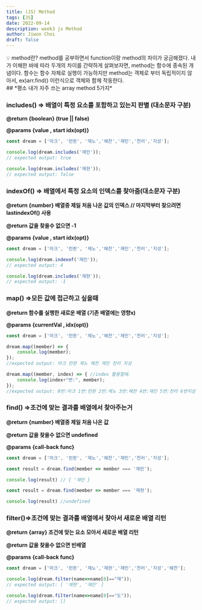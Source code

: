 ```yaml
---
title: (JS) Method
tags: [JS]
date: 2022-09-14
description: week3 js Method
author: Jiwon Choi
draft: false
---
```


<aside>
💡 method란?
method를 공부하면서 function이랑 method의 차이가 궁금해졌다. 내가 이해한 바에 따라 두개의 차이를 간략하게 살펴보자면, method는 함수에 종속된 개념이다. 함수는 함수 자체로 실행이 가능하지만 method는 객체로 부터 독립적이지 않아서, ex)arr.find() 이런식으로 객체와 함께 작동한다.

</aside>
## *평소  내가 자주 쓰는 array method 5가지*

### **includes()    ⇒ 배열이 특정 요소를 포함하고 있는지 판별 (대소문자 구분)**

**@return {boolean} (true || false)**

**@params {value , start idx(opt)}**

```jsx
const dream = ['마크', '런쥔', '제노','해찬','재민','천러','지성'];

console.log(dream.includes('재민'));
// expected output: true

console.log(dream.includes('재현'));
// expected output: false
```

### **indexOf()  ⇒ 배열에서 특정 요소의 인덱스를 찾아줌(대소문자 구분)**

**@return {number} 배열중 제일 처음 나온 값의 인덱스 // 마지막부터 찾으려면 lastindexOf() 사용** 

**@return 값을 찾을수 없으면 -1**

**@params {value , start idx(opt)}**

```jsx
const dream = ['마크', '런쥔', '제노','해찬','재민','천러','지성'];

console.log(dream.indexof('재민'));
// expected output: 4 

console.log(dream.includes('재현'));
// expected output: -1
```

### **map() ⇒모든 값에 접근하고 싶을때**

**@return 함수를 실행한 새로운 배열 (기존 배열에는 영향x)**

**@params {currentVal , idx(opt)}**

```jsx
const dream = ['마크', '런쥔', '제노','해찬','재민','천러','지성'];

dream.map((member) => {
    console.log(member);
});
//expected output: 마크 런쥔 제노 해찬 재민 천러 지성

dream.map((member, index) => { //index 활용할때.
    console.log(index+"번:", member);
});
//expected output: 0번:마크 1번:런쥔 2번:제노 3번:해찬 4번:재민 5번:천러 6번지성
```

### **find() ⇒조건에 맞는 결과를 배열에서 찾아주는거**

**@return {number} 배열중 제일 처음 나온 값**

**@return 값을 찾을수 없으면 undefined**

**@params {call-back func}**

```jsx
const dream = ['마크', '런쥔', '제노','해찬','재민','천러','지성'];

const result = dream.find(member => member === '재민');

console.log(result) // { '재민 }

const result = dream.find(member => member === '재현');

console.log(result) //undefined
```

### **filter()⇒조건에 맞는 결과를 배열에서 찾아서 새로운 배열 리턴**

**@return {array} 조건에 맞는 요소 모아서 새로운 배열 리턴** 

**@return 값을 찾을수 없으면  빈배열**

**@params {call-back func}**

```jsx
const dream = ['마크', '런쥔', '제노','재현','재민','천러','지성','해찬'];

console.log(dream.filter(name=>name[0]=="재"));
// expected output: [ '재현', '재민' ]

console.log(dream.filter(name=>name[0]=="도"));
// expected output: []
```
